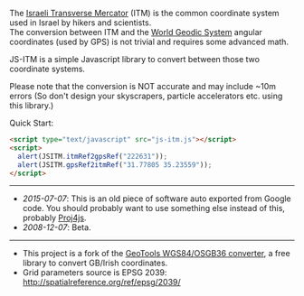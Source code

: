The [Israeli Transverse Mercator](http://en.wikipedia.org/wiki/Israeli_Transverse_Mercator) (ITM) 
is the common coordinate system used in Israel by hikers and scientists.  
The conversion between ITM and the [World Geodic System](http://en.wikipedia.org/wiki/WGS84)
angular coordinates (used by GPS) is not trivial and requires some advanced math.

JS-ITM is a simple Javascript library to convert between those two coordinate systems.

Please note that the conversion is NOT accurate and may include ~10m errors 
(So don't design your skyscrapers, particle accelerators etc. using this library.)

Quick Start:
```html
<script type="text/javascript" src="js-itm.js"></script>
<script>
  alert(JSITM.itmRef2gpsRef("222631"));
  alert(JSITM.gpsRef2itmRef("31.77805 35.23559"));
</script>
```

----
 * *2015-07-07*: This is an old piece of software auto exported from Google code. 
   You should probably want to use something else instead of this, probably [Proj4js](http://proj4js.org/).
 * *2008-12-07*: Beta.

----

 * This project is a fork of the [GeoTools WGS84/OSGB36 converter](http://www.nearby.org.uk/tests/GeoTools2.html),
   a free library to convert GB/Irish coordinates.
 * Grid parameters source is EPSG 2039: http://spatialreference.org/ref/epsg/2039/

